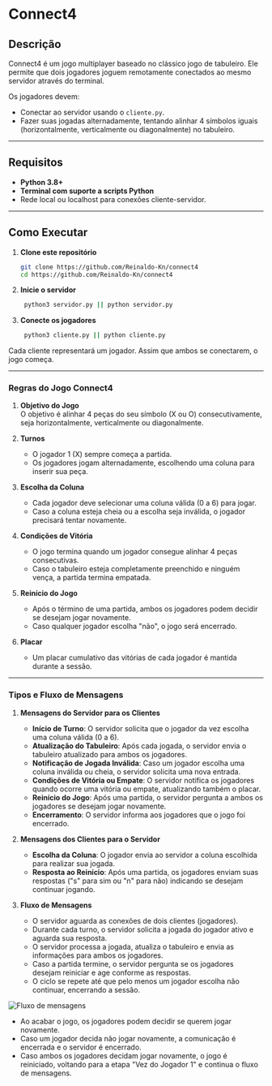 # Connect4 

## Descrição
Connect4 é um jogo multiplayer baseado no clássico jogo de tabuleiro. Ele permite que dois jogadores joguem remotamente conectados ao mesmo servidor através do terminal.

Os jogadores devem:
- Conectar ao servidor usando o  `cliente.py`.
- Fazer suas jogadas alternadamente, tentando alinhar 4 símbolos iguais (horizontalmente, verticalmente ou diagonalmente) no tabuleiro.

---

## Requisitos
- **Python 3.8+**
- **Terminal com suporte a scripts Python**
- Rede local ou localhost para conexões cliente-servidor.

---

## Como Executar

1. **Clone este repositório**
   ```bash
   git clone https://github.com/Reinaldo-Kn/connect4
   cd https://github.com/Reinaldo-Kn/connect4

2. **Inicie o servidor**
   ```bash
    python3 servidor.py || python servidor.py
    ```
3. **Conecte os jogadores**
   ```bash
    python3 cliente.py || python cliente.py
    ```
Cada cliente representará um jogador. Assim que ambos se conectarem, o jogo começa.

---

### Regras do Jogo Connect4

1. **Objetivo do Jogo**  
   O objetivo é alinhar 4 peças do seu símbolo (X ou O) consecutivamente, seja horizontalmente, verticalmente ou diagonalmente.

2. **Turnos**  
   - O jogador 1 (X) sempre começa a partida.  
   - Os jogadores jogam alternadamente, escolhendo uma coluna para inserir sua peça.  

3. **Escolha da Coluna**  
   - Cada jogador deve selecionar uma coluna válida (0 a 6) para jogar.  
   - Caso a coluna esteja cheia ou a escolha seja inválida, o jogador precisará tentar novamente.

4. **Condições de Vitória**  
   - O jogo termina quando um jogador consegue alinhar 4 peças consecutivas.  
   - Caso o tabuleiro esteja completamente preenchido e ninguém vença, a partida termina empatada.

5. **Reinício do Jogo**  
   - Após o término de uma partida, ambos os jogadores podem decidir se desejam jogar novamente.  
   - Caso qualquer jogador escolha "não", o jogo será encerrado.

6. **Placar**  
   - Um placar cumulativo das vitórias de cada jogador é mantida durante a sessão.

---

### Tipos e Fluxo de Mensagens

1. **Mensagens do Servidor para os Clientes**  
   - **Início de Turno**: O servidor solicita que o jogador da vez escolha uma coluna válida (0 a 6).  
   - **Atualização do Tabuleiro**: Após cada jogada, o servidor envia o tabuleiro atualizado para ambos os jogadores.  
   - **Notificação de Jogada Inválida**: Caso um jogador escolha uma coluna inválida ou cheia, o servidor solicita uma nova entrada.  
   - **Condições de Vitória ou Empate**: O servidor notifica os jogadores quando ocorre uma vitória ou empate, atualizando também o placar.  
   - **Reinício do Jogo**: Após uma partida, o servidor pergunta a ambos os jogadores se desejam jogar novamente.  
   - **Encerramento**: O servidor informa aos jogadores que o jogo foi encerrado.

2. **Mensagens dos Clientes para o Servidor**  
   - **Escolha da Coluna**: O jogador envia ao servidor a coluna escolhida para realizar sua jogada.  
   - **Resposta ao Reinício**: Após uma partida, os jogadores enviam suas respostas ("s" para sim ou "n" para não) indicando se desejam continuar jogando.

3. **Fluxo de Mensagens**  
   - O servidor aguarda as conexões de dois clientes (jogadores).  
   - Durante cada turno, o servidor solicita a jogada do jogador ativo e aguarda sua resposta.  
   - O servidor processa a jogada, atualiza o tabuleiro e envia as informações para ambos os jogadores.  
   - Caso a partida termine, o servidor pergunta se os jogadores desejam reiniciar e age conforme as respostas.  
   - O ciclo se repete até que pelo menos um jogador escolha não continuar, encerrando a sessão.

![Fluxo de mensagens](assets/connect4.drawio.png)   

   - Ao acabar o jogo, os jogadores podem decidir se querem jogar novamente.
   - Caso um jogador decida não jogar novamente, a comunicação é encerrada e o servidor é encerrado.
   - Caso ambos os jogadores decidam jogar novamente, o jogo é reiniciado, voltando para a etapa "Vez do Jogador 1" e continua o fluxo de mensagens.